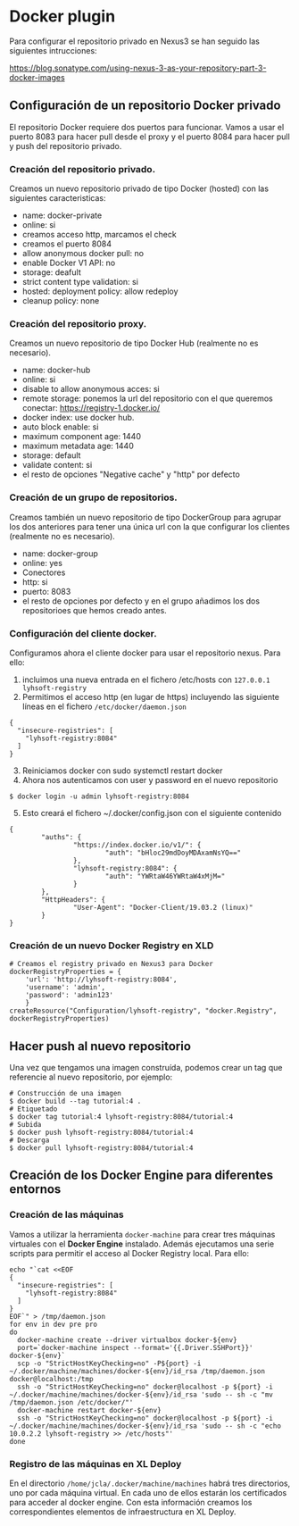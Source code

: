 # Docker plugin

Para configurar el repositorio privado en Nexus3 se han seguido las siguientes intrucciones:

https://blog.sonatype.com/using-nexus-3-as-your-repository-part-3-docker-images

## Configuración de un repositorio Docker privado
El repositorio Docker requiere dos puertos para funcionar. Vamos a usar el puerto 8083 para hacer pull desde el proxy y el puerto 8084 para hacer pull y push del repositorio privado.

### Creación del repositorio privado.
Creamos un nuevo repositorio privado de tipo Docker (hosted) con las siguientes caracteristicas:

* name: docker-private
* online: si
* creamos acceso http, marcamos el check
* creamos el puerto 8084
* allow anonymous docker pull: no
* enable Docker V1 API: no
* storage: deafult
* strict content type validation: si
* hosted: deployment policy: allow redeploy
* cleanup policy: none

### Creación del repositorio proxy.
Creamos un nuevo repositorio de tipo Docker Hub (realmente no es necesario).

* name: docker-hub
* online: si
* disable to allow anonymous acces: si
* remote storage: ponemos la url del repositorio con el que queremos conectar: https://registry-1.docker.io/
* docker index: use docker hub.
* auto block enable: si
* maximum component age: 1440
* maximum metadata age: 1440
* storage: default
* validate content: si
* el resto de opciones "Negative cache" y "http" por defecto

### Creación de un grupo de repositorios.
Creamos también un nuevo repositorio de tipo DockerGroup para agrupar los dos anteriores para tener una única url con la que configurar los clientes (realmente no es necesario).

* name: docker-group
* online: yes
* Conectores
* http: si
* puerto: 8083
* el resto de opciones por defecto y en el grupo añadimos los dos repositorioes que hemos creado antes.

### Configuración del cliente docker.
Configuramos ahora el cliente docker para usar el repositorio nexus. Para ello:

1. incluimos una nueva entrada en el fichero /etc/hosts con `127.0.0.1 lyhsoft-registry`
2. Permitimos el acceso http (en lugar de https) incluyendo las siguiente líneas en el fichero `/etc/docker/daemon.json`
```
{
  "insecure-registries": [
    "lyhsoft-registry:8084"
  ]
}
```
3. Reiniciamos docker con sudo systemctl restart docker
4. Ahora nos autenticamos con user y password en el nuevo repositorio
```
$ docker login -u admin lyhsoft-registry:8084
```
5. Esto creará el fichero ~/.docker/config.json con el siguiente contenido
```
{
        "auths": {
                "https://index.docker.io/v1/": {
                        "auth": "bHloc29mdDoyMDAxamNsYQ=="
                },
                "lyhsoft-registry:8084": {
                        "auth": "YWRtaW46YWRtaW4xMjM="
                }
        },
        "HttpHeaders": {
                "User-Agent": "Docker-Client/19.03.2 (linux)"
        }
}
```

### Creación de un nuevo Docker Registry en XLD
```
# Creamos el registry privado en Nexus3 para Docker
dockerRegistryProperties = {
    'url': 'http://lyhsoft-registry:8084',
    'username': 'admin',
    'password': 'admin123'
    }
createResource("Configuration/lyhsoft-registry", "docker.Registry", dockerRegistryProperties)
```

## Hacer push al nuevo repositorio
Una vez que tengamos una imagen construída, podemos crear un tag que referencie al nuevo repositorio, por ejemplo:
```
# Construcción de una imagen
$ docker build --tag tutorial:4 .
# Etiquetado
$ docker tag tutorial:4 lyhsoft-registry:8084/tutorial:4
# Subida
$ docker push lyhsoft-registry:8084/tutorial:4
# Descarga
$ docker pull lyhsoft-registry:8084/tutorial:4
```

## Creación de los Docker Engine para diferentes entornos

### Creación de las máquinas

Vamos a utilizar la herramienta `docker-machine` para crear tres máquinas virtuales con el **Docker Engine** instalado. Además ejecutamos una serie scripts para permitir el acceso al Docker Registry local. Para ello:
```
echo "`cat <<EOF
{
  "insecure-registries": [
    "lyhsoft-registry:8084"
  ]
}
EOF`" > /tmp/daemon.json
for env in dev pre pro
do
  docker-machine create --driver virtualbox docker-${env}
  port=`docker-machine inspect --format='{{.Driver.SSHPort}}' docker-${env}`
  scp -o "StrictHostKeyChecking=no" -P${port} -i ~/.docker/machine/machines/docker-${env}/id_rsa /tmp/daemon.json docker@localhost:/tmp
  ssh -o "StrictHostKeyChecking=no" docker@localhost -p ${port} -i ~/.docker/machine/machines/docker-${env}/id_rsa 'sudo -- sh -c "mv /tmp/daemon.json /etc/docker/"'
  docker-machine restart docker-${env}
  ssh -o "StrictHostKeyChecking=no" docker@localhost -p ${port} -i ~/.docker/machine/machines/docker-${env}/id_rsa 'sudo -- sh -c "echo 10.0.2.2 lyhsoft-registry >> /etc/hosts"'
done
```

### Registro de las máquinas en XL Deploy
En el directorio `/home/jcla/.docker/machine/machines` habrá tres directorios, uno por cada máquina virtual. En cada uno de ellos estarán los certificados para acceder al docker engine. Con esta información creamos los correspondientes elementos de infraestructura en XL Deploy.
